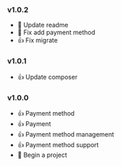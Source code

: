 ### v1.0.2 
* :memo: Update readme
* :bug: Fix add payment method
* :+1: Fix migrate

### v1.0.1 
* :+1: Update composer

### v1.0.0 
* :+1: Payment method
* :+1: Payment
* :+1: Payment method management
* :+1: Payment method support
* :tada: Begin a project

